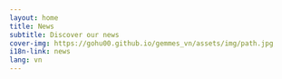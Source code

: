 ```yaml
---
layout: home
title: News
subtitle: Discover our news
cover-img: https://gohu00.github.io/gemmes_vn/assets/img/path.jpg
i18n-link: news
lang: vn
---
```


